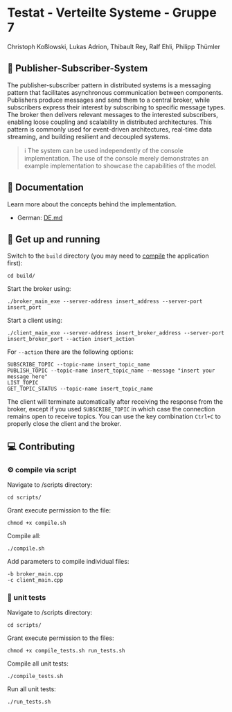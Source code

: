 # Testat - Verteilte Systeme - Gruppe 7

Christoph Koßlowski, Lukas Adrion, Thibault Rey, Ralf Ehli, Philipp Thümler

## :postbox: Publisher-Subscriber-System
The publisher-subscriber pattern in distributed systems is a messaging pattern that facilitates asynchronous communication between components. Publishers produce messages and send them to a central broker, while subscribers express their interest by subscribing to specific message types. The broker then delivers relevant messages to the interested subscribers, enabling loose coupling and scalability in distributed architectures. This pattern is commonly used for event-driven architectures, real-time data streaming, and building resilient and decoupled systems.

>:information_source: The system can be used independently of the console implementation. The use of the console merely demonstrates an example implementation to showcase the capabilities of the model.

## :memo: Documentation
Learn more about the concepts behind the implementation.
- German: [DE.md](./docs/DE.md)

## :running: Get up and running
Switch to the `build` directory (you may need to [compile](#gear-compile-via-script) the application first):
```
cd build/
```

Start the broker using:
```
./broker_main_exe --server-address insert_address --server-port insert_port
```

Start a client using:
```
./client_main_exe --server-address insert_broker_address --server-port insert_broker_port --action insert_action
```

For `--action` there are the following options:
```
SUBSCRIBE_TOPIC --topic-name insert_topic_name
PUBLISH_TOPIC --topic-name insert_topic_name --message "insert your message here"
LIST_TOPIC
GET_TOPIC_STATUS --topic-name insert_topic_name
```

The client will terminate automatically after receiving the response from the broker, except if you used `SUBSCRIBE_TOPIC` in which case the connection remains open to receive topics. You can use the key combination `Ctrl+C` to properly close the client and the broker.


## :computer: Contributing

### :gear: compile via script
Navigate to /scripts directory:

```
cd scripts/
```

Grant execute permission to the file:

```shell
chmod +x compile.sh
```
Compile all:

```shell
./compile.sh
```
Add parameters to compile individual files:
```
-b broker_main.cpp
-c client_main.cpp
```

### :test_tube: unit tests

Navigate to /scripts directory:

```
cd scripts/
```

Grant execute permission to the files:
```shell
chmod +x compile_tests.sh run_tests.sh
```

Compile all unit tests:
```shell
./compile_tests.sh
```

Run all unit tests:
```
./run_tests.sh
```

